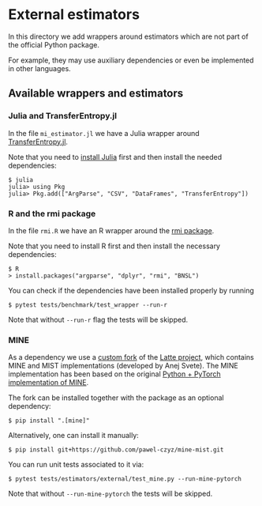 # External estimators

In this directory we add wrappers around estimators
which are not part of the official Python package.

For example, they may use auxiliary dependencies or even be implemented in other languages.

## Available wrappers and estimators

### Julia and TransferEntropy.jl
In the file `mi_estimator.jl` we have a Julia wrapper around [TransferEntropy.jl](https://juliadynamics.github.io/TransferEntropy.jl/).

Note that you need to [install Julia](https://julialang.org/downloads/) first and then install the needed dependencies:
```
$ julia
julia> using Pkg
julia> Pkg.add(["ArgParse", "CSV", "DataFrames", "TransferEntropy"])
```

### R and the rmi package

In the file `rmi.R` we have an R wrapper around the [rmi package](https://cran.r-project.org/web/packages/rmi/index.html).

Note that you need to install R first and then install the necessary dependencies:
```
$ R
> install.packages("argparse", "dplyr", "rmi", "BNSL")
```

You can check if the dependencies have been installed properly by running
```
$ pytest tests/benchmark/test_wrapper --run-r
```
Note that without `--run-r` flag the tests will be skipped.

### MINE
As a dependency we use a [custom fork](https://github.com/pawel-czyz/mine-mist) of the [Latte project](https://github.com/boevalab/latte),
which contains MINE and MIST implementations (developed by Anej Svete).
The MINE implementation has been based on the original [Python + PyTorch implementation of MINE](https://github.com/gtegner/mine-pytorch).

The fork can be installed together with the package as an optional dependency:
```
$ pip install ".[mine]"
```

Alternatively, one can install it manually:
```
$ pip install git+https://github.com/pawel-czyz/mine-mist.git
```

You can run unit tests associated to it via:
```
$ pytest tests/estimators/external/test_mine.py --run-mine-pytorch
```
Note that without `--run-mine-pytorch` the tests will be skipped.
